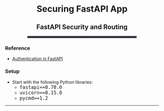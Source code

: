 <div style="text-align:center">
<h1>Securing FastAPI App</h1>
<h2>FastAPI Security and Routing</h2>
</div>
<hr style="border: 3px solid #393e46; width:70%; margin:0 auto;">

### Reference
- [Authentication in FastAPI](https://testdriven.io/blog/fastapi-jwt-auth/)

### Setup 
- Start with the following Python libraries: 
    - <span style="font: 1.3rem Inconsolata, monospace; font-size:1.10em;">fastapi==0.70.0</span>
    - <span style="font: 1.3rem Inconsolata, monospace; font-size:1.10em;">uvicorn==0.15.0</span>
    - <span style="font: 1.3rem Inconsolata, monospace; font-size:1.10em;">pycmd==1.2</span>
----------------------------------------------------------------------------
<span style="font: 1.3rem Inconsolata, monospace; font-size:1.10em;"></span>
